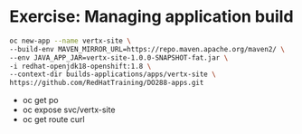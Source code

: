 # Exercise: Managing application build

```bash
oc new-app --name vertx-site \
--build-env MAVEN_MIRROR_URL=https://repo.maven.apache.org/maven2/ \
--env JAVA_APP_JAR=vertx-site-1.0.0-SNAPSHOT-fat.jar \
-i redhat-openjdk18-openshift:1.8 \
--context-dir builds-applications/apps/vertx-site \
https://github.com/RedHatTraining/DO288-apps.git
```

- oc get po
- oc expose svc/vertx-site
- oc get route
curl <url-to-the-app>